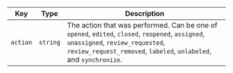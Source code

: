 Key | Type | Description
----|------|-------------
`action`|`string` | The action that was performed. Can be one of `opened`, `edited`, `closed`, `reopened`, `assigned`, `unassigned`, `review_requested`, `review_request_removed`, `labeled`, `unlabeled`, and `synchronize`.
